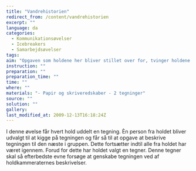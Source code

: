 ```yaml
---
title: "Vandrehistorien"
redirect_from: /content/vandrehistorien
excerpt: ""
language: da
categories:
  - Kommunikationsøvelser
  - Icebreakers
  - Samarbejdsøvelser
tags: 
aim: "Opgaven som holdene her bliver stillet over for, tvinger holdene til være omhyggelige i deres beskrivelser. Enkelte på holdene kan måske se sig nødsaget til at ændre i deres beskrivelser, for at gøre dem mere forståelige for modtageren. Dette giver de enkelte elever indblik i hvordan vi opfatter og forstår ting forskelligt."
instruction: ""
preparation: ""
preparation_time: ""
time: ""
where: ""
materials: "- Papir og skriveredskaber - 2 tegninger"
source: ""
solution: ""
gallery:
last_modified_at: 2009-12-13T16:18:24Z
---
```

I denne øvelse får hvert hold uddelt en tegning. Èn person fra holdet bliver udvalgt til at kigge på tegningen og får så til at opgave at beskrive tegningen til den næste i gruppen. Dette fortsætter indtil alle fra holdet har været igennem. Forud for dette har holdet valgt en tegner. Denne tegner skal så efterbedste evne forsøge at genskabe tegningen ved af holdkammeraternes beskrivelser.
